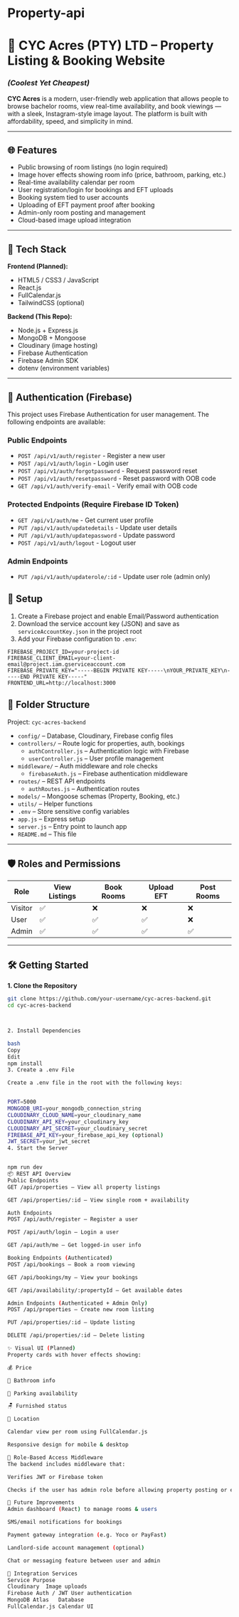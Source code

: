 # Property-api
# 🏡 CYC Acres (PTY) LTD – Property Listing & Booking Website  
### *(Coolest Yet Cheapest)*

**CYC Acres** is a modern, user-friendly web application that allows people to browse bachelor rooms, view real-time availability, and book viewings — with a sleek, Instagram-style image layout. The platform is built with affordability, speed, and simplicity in mind.

---

## 🌐 Features

- Public browsing of room listings (no login required)
- Image hover effects showing room info (price, bathroom, parking, etc.)
- Real-time availability calendar per room
- User registration/login for bookings and EFT uploads
- Booking system tied to user accounts
- Uploading of EFT payment proof after booking
- Admin-only room posting and management
- Cloud-based image upload integration

---

## 🚀 Tech Stack

**Frontend (Planned):**
- HTML5 / CSS3 / JavaScript
- React.js
- FullCalendar.js
- TailwindCSS (optional)

**Backend (This Repo):**
- Node.js + Express.js
- MongoDB + Mongoose
- Cloudinary (image hosting)
- Firebase Authentication
- Firebase Admin SDK
- dotenv (environment variables)

---

## 🔐 Authentication (Firebase)

This project uses Firebase Authentication for user management. The following endpoints are available:

### Public Endpoints
- `POST /api/v1/auth/register` - Register a new user
- `POST /api/v1/auth/login` - Login user
- `POST /api/v1/auth/forgotpassword` - Request password reset
- `POST /api/v1/auth/resetpassword` - Reset password with OOB code
- `GET /api/v1/auth/verify-email` - Verify email with OOB code

### Protected Endpoints (Require Firebase ID Token)
- `GET /api/v1/auth/me` - Get current user profile
- `PUT /api/v1/auth/updatedetails` - Update user details
- `PUT /api/v1/auth/updatepassword` - Update password
- `POST /api/v1/auth/logout` - Logout user

### Admin Endpoints
- `PUT /api/v1/auth/updaterole/:id` - Update user role (admin only)

## 🔧 Setup

1. Create a Firebase project and enable Email/Password authentication
2. Download the service account key (JSON) and save as `serviceAccountKey.json` in the project root
3. Add your Firebase configuration to `.env`:

```
FIREBASE_PROJECT_ID=your-project-id
FIREBASE_CLIENT_EMAIL=your-client-email@project.iam.gserviceaccount.com
FIREBASE_PRIVATE_KEY="-----BEGIN PRIVATE KEY-----\nYOUR_PRIVATE_KEY\n-----END PRIVATE KEY-----"
FRONTEND_URL=http://localhost:3000
```

## 📁 Folder Structure

Project: `cyc-acres-backend`

- `config/` – Database, Cloudinary, Firebase config files  
- `controllers/` – Route logic for properties, auth, bookings  
  - `authController.js` – Authentication logic with Firebase  
  - `userController.js` – User profile management  
- `middleware/` – Auth middleware and role checks  
  - `firebaseAuth.js` – Firebase authentication middleware  
- `routes/` – REST API endpoints  
  - `authRoutes.js` – Authentication routes  
- `models/` – Mongoose schemas (Property, Booking, etc.)  
- `utils/` – Helper functions  
- `.env` – Store sensitive config variables  
- `app.js` – Express setup  
- `server.js` – Entry point to launch app  
- `README.md` – This file

---

## 🛡️ Roles and Permissions

| Role     | View Listings | Book Rooms | Upload EFT | Post Rooms |
|----------|---------------|------------|------------|------------|
| Visitor  | ✅             | ❌         | ❌         | ❌         |
| User     | ✅             | ✅         | ✅         | ❌         |
| Admin    | ✅             | ✅         | ✅         | ✅         |

---

## 🛠️ Getting Started

**1. Clone the Repository**

```bash
git clone https://github.com/your-username/cyc-acres-backend.git
cd cyc-acres-backend



2. Install Dependencies

bash
Copy
Edit
npm install
3. Create a .env File

Create a .env file in the root with the following keys:


PORT=5000
MONGODB_URI=your_mongodb_connection_string
CLOUDINARY_CLOUD_NAME=your_cloudinary_name
CLOUDINARY_API_KEY=your_cloudinary_key
CLOUDINARY_API_SECRET=your_cloudinary_secret
FIREBASE_API_KEY=your_firebase_api_key (optional)
JWT_SECRET=your_jwt_secret
4. Start the Server


npm run dev
📦 REST API Overview
Public Endpoints
GET /api/properties – View all property listings

GET /api/properties/:id – View single room + availability

Auth Endpoints
POST /api/auth/register – Register a user

POST /api/auth/login – Login a user

GET /api/auth/me – Get logged-in user info

Booking Endpoints (Authenticated)
POST /api/bookings – Book a room viewing

GET /api/bookings/my – View your bookings

GET /api/availability/:propertyId – Get available dates

Admin Endpoints (Authenticated + Admin Only)
POST /api/properties – Create new room listing

PUT /api/properties/:id – Update listing

DELETE /api/properties/:id – Delete listing

✨ Visual UI (Planned)
Property cards with hover effects showing:

💰 Price

🛁 Bathroom info

🚗 Parking availability

🪑 Furnished status

📍 Location

Calendar view per room using FullCalendar.js

Responsive design for mobile & desktop

🔐 Role-Based Access Middleware
The backend includes middleware that:

Verifies JWT or Firebase token

Checks if the user has admin role before allowing property posting or editing

📌 Future Improvements
Admin dashboard (React) to manage rooms & users

SMS/email notifications for bookings

Payment gateway integration (e.g. Yoco or PayFast)

Landlord-side account management (optional)

Chat or messaging feature between user and admin

🧩 Integration Services
Service	Purpose
Cloudinary	Image uploads
Firebase Auth / JWT	User authentication
MongoDB Atlas	Database
FullCalendar.js	Calendar UI
